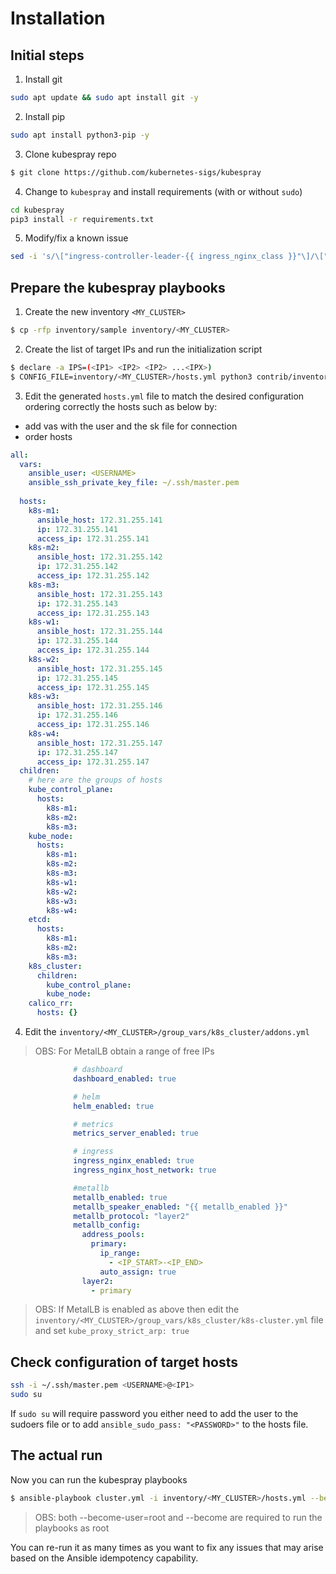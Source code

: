 # Installation

## Initial steps

1. Install git 

```bash
sudo apt update && sudo apt install git -y
```

2. Install pip
```bash
sudo apt install python3-pip -y
```

3. Clone kubespray repo
```bash
$ git clone https://github.com/kubernetes-sigs/kubespray
```

4. Change to `kubespray` and install requirements (with or without `sudo`)

```bash
cd kubespray
pip3 install -r requirements.txt
```

5. Modify/fix a known issue

```bash
sed -i 's/\["ingress-controller-leader-{{ ingress_nginx_class }}"\]/\["ingress-controller-leader-{{ ingress_nginx_class }}","ingress-controller-leader"\]/g' roles/kubernetes-apps/ingress_controller/ingress_nginx/templates/role-ingress-nginx.yml.j2
```


## Prepare the kubespray playbooks

1. Create the new inventory `<MY_CLUSTER>`

```bash
$ cp -rfp inventory/sample inventory/<MY_CLUSTER>
```

2. Create the list of target IPs and run the initialization script
```bash
$ declare -a IPS=(<IP1> <IP2> <IP2> ...<IPX>)
$ CONFIG_FILE=inventory/<MY_CLUSTER>/hosts.yml python3 contrib/inventory_builder/inventory.py ${IPS[@]}
```

3. Edit the generated `hosts.yml` file to match the desired configuration ordering correctly the hosts such as below by:
  - add vas with the user and the sk file for connection
  - order hosts

```yaml
all:
  vars:
    ansible_user: <USERNAME>
    ansible_ssh_private_key_file: ~/.ssh/master.pem
    
  hosts:
    k8s-m1:
      ansible_host: 172.31.255.141
      ip: 172.31.255.141
      access_ip: 172.31.255.141
    k8s-m2:
      ansible_host: 172.31.255.142
      ip: 172.31.255.142
      access_ip: 172.31.255.142
    k8s-m3:
      ansible_host: 172.31.255.143
      ip: 172.31.255.143
      access_ip: 172.31.255.143
    k8s-w1:
      ansible_host: 172.31.255.144
      ip: 172.31.255.144
      access_ip: 172.31.255.144
    k8s-w2:
      ansible_host: 172.31.255.145
      ip: 172.31.255.145
      access_ip: 172.31.255.145
    k8s-w3:
      ansible_host: 172.31.255.146
      ip: 172.31.255.146
      access_ip: 172.31.255.146
    k8s-w4:
      ansible_host: 172.31.255.147
      ip: 172.31.255.147
      access_ip: 172.31.255.147
  children:
    # here are the groups of hosts
    kube_control_plane:    
      hosts:
        k8s-m1:
        k8s-m2:
        k8s-m3:
    kube_node:
      hosts:
        k8s-m1:
        k8s-m2:
        k8s-m3:
        k8s-w1:
        k8s-w2:
        k8s-w3:
        k8s-w4:
    etcd:
      hosts:
        k8s-m1:
        k8s-m2:
        k8s-m3:
    k8s_cluster:
      children:
        kube_control_plane:
        kube_node:
    calico_rr:
      hosts: {}
```

4. Edit the `inventory/<MY_CLUSTER>/group_vars/k8s_cluster/addons.yml`

> OBS: For MetalLB obtain a range of free IPs

```yaml
              # dashboard
              dashboard_enabled: true

              # helm
              helm_enabled: true

              # metrics
              metrics_server_enabled: true

              # ingress
              ingress_nginx_enabled: true
              ingress_nginx_host_network: true

              #metallb
              metallb_enabled: true
              metallb_speaker_enabled: "{{ metallb_enabled }}"
              metallb_protocol: "layer2"
              metallb_config:
                address_pools:
                  primary:
                    ip_range:
                      - <IP_START>-<IP_END>
                    auto_assign: true
                layer2:
                  - primary

```

> OBS: If MetalLB is enabled as above then edit the `inventory/<MY_CLUSTER>/group_vars/k8s_cluster/k8s-cluster.yml` file and set `kube_proxy_strict_arp: true`


## Check configuration of target hosts

```bash
ssh -i ~/.ssh/master.pem <USERNAME>@<IP1>
sudo su
```

If `sudo su` will require password you either need to add the user to the sudoers file or to add `ansible_sudo_pass: "<PASSWORD>"` to the hosts file.


## The actual run

Now you can run the kubespray playbooks

```bash
$ ansible-playbook cluster.yml -i inventory/<MY_CLUSTER>/hosts.yml --become-user=root --become
```
> OBS: both --become-user=root and --become are required to run the playbooks as root

You can re-run it as many times as you want to fix any issues that may arise based on the Ansible idempotency capability.
